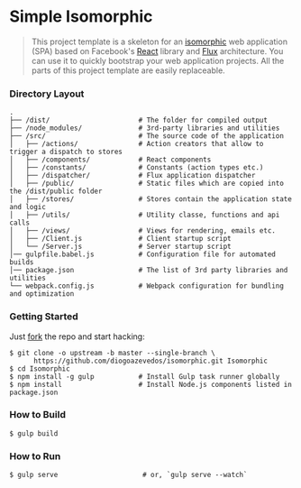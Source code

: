 # Simple Isomorphic

> This project template is a skeleton for an [isomorphic](http://nerds.airbnb.com/isomorphic-javascript-future-web-apps/)
> web application (SPA) based on Facebook's [React](https://facebook.github.io/react/)
> library and [Flux](http://facebook.github.io/flux/) architecture. You can use
> it to quickly bootstrap your web application projects. All the parts of this
> project template are easily replaceable.

### Directory Layout

```
.
├── /dist/                      # The folder for compiled output
├── /node_modules/              # 3rd-party libraries and utilities
├── /src/                       # The source code of the application
│   ├── /actions/               # Action creators that allow to trigger a dispatch to stores
│   ├── /components/            # React components
│   ├── /constants/             # Constants (action types etc.)
│   ├── /dispatcher/            # Flux application dispatcher
│   ├── /public/                # Static files which are copied into the /dist/public folder
│   ├── /stores/                # Stores contain the application state and logic
│   ├── /utils/                 # Utility classe, functions and api calls
│   ├── /views/                 # Views for rendering, emails etc.
│   ├── /Client.js              # Client startup script
│   └── /Server.js              # Server startup script
│── gulpfile.babel.js           # Configuration file for automated builds
│── package.json                # The list of 3rd party libraries and utilities
└── webpack.config.js           # Webpack configuration for bundling and optimization
```

### Getting Started

Just [fork](https://github.com/diogoazevedos/isomorphic/fork) the repo and start hacking:

```shell
$ git clone -o upstream -b master --single-branch \
      https://github.com/diogoazevedos/isomorphic.git Isomorphic
$ cd Isomorphic
$ npm install -g gulp           # Install Gulp task runner globally
$ npm install                   # Install Node.js components listed in package.json
```

### How to Build

```shell
$ gulp build
```

### How to Run

```shell
$ gulp serve                     # or, `gulp serve --watch`
```
